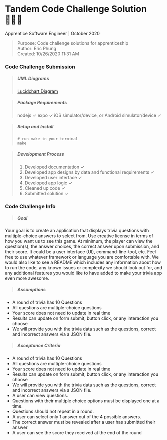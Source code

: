 # Tandem Code Challenge Solution 👨🏻‍💻
Apprentice Software Engineer | October 2020

> Purpose:  Code challenge solutions for apprenticeship  
Author:     Eric Phung  
Created:    10/26/2020 11:31 AM

### Code Challenge Submission

> ##### UML Diagrams
> [Lucidchart Diagram](https://lucid.app/invitations/accept/3b02e706-9b17-4c52-bdc0-7a361f8490a6)

> ##### Package Requirements
> nodejs ✓
> expo ✓
> iOS simulator/device, or Android simulator/device ✓

> ##### Setup and Install
> ```shell
> # run make in your terminal
> make
> ```

> ##### Development Process
> 1. Developed documentation ✓
> 2. Developed app designs by data and functional requirements ✓
> 3. Developed user interface ✓
> 4. Developed app logic ✓
> 5. Cleaned up code ✓
> 6. Submitted solution ✓

### Code Challenge Info
> ##### Goal
Your goal is to create an application that displays trivia questions with multiple-choice answers to select from.
Use creative license in terms of how you want us to see this game. At minimum, the player can view the question(s), the answer choices, the correct answer upon submission, and their score. It could be a user interface (UI), command-line-tool, etc. Feel free to use whatever framework or language you are comfortable with.
We would also like to see a README which includes any information about how to run the code, any known issues or complexity we should look out for, and any additional features you would like to have added to make your trivia app even more awesome.

> ##### Assumptions
* A round of trivia has 10 Questions
* All questions are multiple-choice questions
* Your score does not need to update in real time
* Results can update on form submit, button click, or any interaction you choose
* We will provide you with the trivia data such as the questions, correct and incorrect answers via a JSON file.

> ##### Acceptance Criteria
* A round of trivia has 10 Questions
* All questions are multiple-choice questions
* Your score does not need to update in real time
* Results can update on form submit, button click, or any interaction you choose
* We will provide you with the trivia data such as the questions, correct and incorrect answers via a JSON file.
*  A user can view questions.
* Questions with their multiple choice options must be displayed one at a time.
* Questions should not repeat in a round.
* A user can select only 1 answer out of the 4 possible answers.
* The correct answer must be revealed after a user has submitted their answer
* A user can see the score they received at the end of the round












